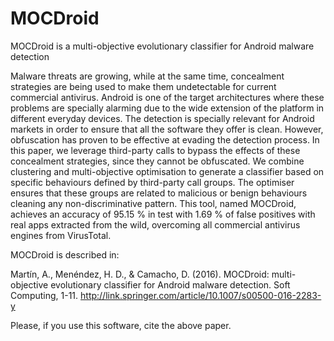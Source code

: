 # MOCDroid

MOCDroid is a multi-objective evolutionary classifier for Android malware detection

Malware threats are growing, while at the same time, concealment strategies are being used to make them undetectable for current commercial antivirus. Android is one of the target architectures where these problems are specially alarming due to the wide extension of the platform in different everyday devices. The detection is specially relevant for Android markets in order to ensure that all the software they offer is clean. However, obfuscation has proven to be effective at evading the detection process. In this paper, we leverage third-party calls to bypass the effects of these concealment strategies, since they cannot be obfuscated. We combine clustering and multi-objective optimisation to generate a classifier based on specific behaviours defined by third-party call groups. The optimiser ensures that these groups are related to malicious or benign behaviours cleaning any non-discriminative pattern. This tool, named MOCDroid, achieves an accuracy of 95.15 % in test with 1.69 % of false positives with real apps extracted from the wild, overcoming all commercial antivirus engines from VirusTotal.



MOCDroid is described in:

Martín, A., Menéndez, H. D., & Camacho, D. (2016). MOCDroid: multi-objective evolutionary classifier for Android malware detection. Soft Computing, 1-11.
http://link.springer.com/article/10.1007/s00500-016-2283-y

Please, if you use this software, cite the above paper.
